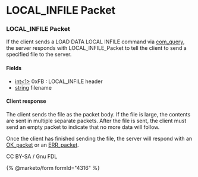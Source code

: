 
# LOCAL_INFILE Packet

### LOCAL_INFILE Packet


If the client sends a LOAD DATA LOCAL INFILE command via [com_query](../2-text-protocol/com_query.md), the server responds with LOCAL_INFILE_Packet to tell the client to send a specified file to the server.


#### Fields



* [int<1>](../protocol-data-types.md#fixed-length-integers) 0xFB : LOCAL_INFILE header
* [string<EOF>](../protocol-data-types.md#end-of-file-length-strings) filename






#### Client response


The client sends the file as the packet body. If the file is large, the contents are sent in multiple separate packets.
After the file is sent, the client must send an empty packet to indicate that no more data will follow.


Once the client has finished sending the file, the server will respond with an [OK_packet](ok_packet.md) or an [ERR_packet](err_packet.md).


CC BY-SA / Gnu FDL


{% @marketo/form formId="4316" %}
